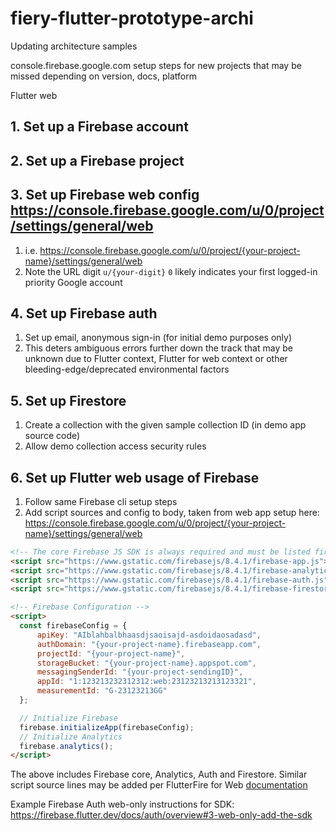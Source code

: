 
# fiery-flutter-prototype-archi

Updating architecture samples

console.firebase.google.com setup steps for new projects
that may be missed depending on version, docs, platform

Flutter web

## 1. Set up a Firebase account

## 2. Set up a Firebase project

## 3. Set up Firebase web config <https://console.firebase.google.com/u/0/project/settings/general/web>

  1. i.e. <https://console.firebase.google.com/u/0/project/{your-project-name}/settings/general/web>
  2. Note the URL digit `u/{your-digit}` `0` likely indicates your first logged-in priority Google account

## 4. Set up Firebase auth

  1. Set up email, anonymous sign-in (for initial demo purposes only)
  2. This deters ambiguous errors further down the track that may be unknown due to Flutter context, Flutter for web context or other bleeding-edge/deprecated environmental factors
  
## 5. Set up Firestore

  1. Create a collection with the given sample collection ID (in demo app source code)
  2. Allow demo collection access security rules

## 6. Set up Flutter **web** usage of Firebase
  
  1. Follow same Firebase cli setup steps
  2. Add script sources and config to body, taken from web app setup here: <https://console.firebase.google.com/u/0/project/{your-project-name}/settings/general/web>

  ```html
<!-- The core Firebase JS SDK is always required and must be listed first -->
<script src="https://www.gstatic.com/firebasejs/8.4.1/firebase-app.js"></script>
<script src="https://www.gstatic.com/firebasejs/8.4.1/firebase-analytics.js"></script>
<script src="https://www.gstatic.com/firebasejs/8.4.1/firebase-auth.js"></script>
<script src="https://www.gstatic.com/firebasejs/8.4.1/firebase-firestore.js"></script>

<!-- Firebase Configuration -->
<script>
    const firebaseConfig = {
        apiKey: "AIblahbalbhaasdjsaoisajd-asdoidaosadasd",
        authDomain: "{your-project-name}.firebaseapp.com",
        projectId: "{your-project-name}",
        storageBucket: "{your-project-name}.appspot.com",
        messagingSenderId: "{your-project-sendingID}",
        appId: "1:123213232312312:web:23123213213123321",
        measurementId: "G-23123213GG"
    };

    // Initialize Firebase
    firebase.initializeApp(firebaseConfig);
    // Initialize Analytics
    firebase.analytics();
</script>
  ```
  
  The above includes Firebase core, Analytics, Auth and Firestore. Similar script source lines may be added per FlutterFire for Web [documentation](https://firebase.flutter.dev/docs/installation/web)

  Example Firebase Auth web-only instructions for SDK: <https://firebase.flutter.dev/docs/auth/overview#3-web-only-add-the-sdk>
